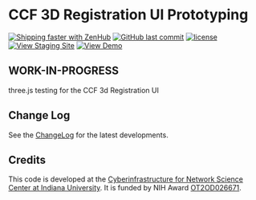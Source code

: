 # CCF 3D Registration UI Prototyping

[![Shipping faster with ZenHub](https://img.shields.io/badge/Shipping_faster_with-ZenHub-5e60ba.svg?style=flat-square)](https://app.zenhub.com/workspaces/ccc-3d-registration-5cbe28221fa6c1080e7fe949/board?repos=182850296)
[![GitHub last commit](https://img.shields.io/github/last-commit/hubmapconsortium/ccf-ui/develop.svg)](https://github.com/hubmapconsortium/ccf-3d-registration/commits/master)
[![license](https://img.shields.io/github/license/mashape/apistatus.svg)](LICENSE)
[![View Staging Site](https://img.shields.io/badge/staging-online-brightgreen.svg)](https://ccf-3d-registration.netlify.com/)
[![View Demo](https://img.shields.io/badge/demo-online-brightgreen.svg)](https://hubmapconsortium.github.io/ccf-3d-registration/)

## WORK-IN-PROGRESS

three.js testing for the CCF 3d Registration UI

## Change Log

See the [ChangeLog](CHANGELOG.md) for the latest developments.

## Credits

This code is developed at the [Cyberinfrastructure for Network Science Center at Indiana University](http://cns.iu.edu/). It is funded by NIH Award [OT2OD026671](https://projectreporter.nih.gov/project_info_description.cfm?aid=9687220").
